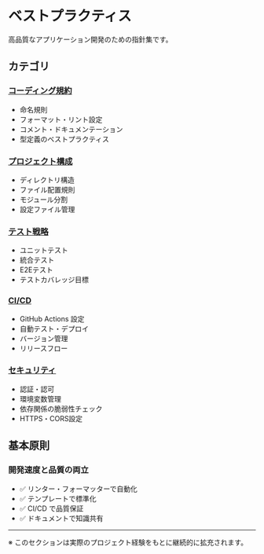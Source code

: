# ベストプラクティス

高品質なアプリケーション開発のための指針集です。

## カテゴリ

### [コーディング規約](/best-practices/coding-standards)
- 命名規則
- フォーマット・リント設定
- コメント・ドキュメンテーション
- 型定義のベストプラクティス

### [プロジェクト構成](/best-practices/project-structure)
- ディレクトリ構造
- ファイル配置規則
- モジュール分割
- 設定ファイル管理

### [テスト戦略](/best-practices/testing)
- ユニットテスト
- 統合テスト
- E2Eテスト
- テストカバレッジ目標

### [CI/CD](/best-practices/ci-cd)
- GitHub Actions 設定
- 自動テスト・デプロイ
- バージョン管理
- リリースフロー

### [セキュリティ](/best-practices/security)
- 認証・認可
- 環境変数管理
- 依存関係の脆弱性チェック
- HTTPS・CORS設定

## 基本原則

### 開発速度と品質の両立

- ✅ リンター・フォーマッターで自動化
- ✅ テンプレートで標準化
- ✅ CI/CD で品質保証
- ✅ ドキュメントで知識共有

---

※ このセクションは実際のプロジェクト経験をもとに継続的に拡充されます。
